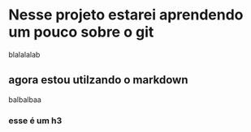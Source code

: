 # Nesse projeto estarei aprendendo um pouco sobre o git

blalalalab

## agora estou utilzando o markdown

balbalbaa

### esse é um h3

